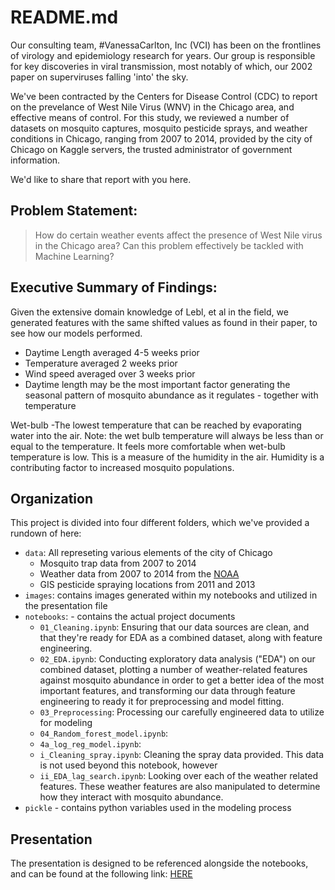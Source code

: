 # README.md

Our consulting team, #VanessaCarlton, Inc (VCI) has been on the frontlines of virology and epidemiology research for years. Our group is responsible for key discoveries in viral transmission, most notably of which, our 2002 paper on superviruses falling 'into' the sky.

We've been contracted by the Centers for Disease Control (CDC) to report on the prevelance of West Nile Virus (WNV) in the Chicago area, and effective means of control. For this study, we reviewed a number of datasets on mosquito captures, mosquito pesticide sprays, and weather conditions in Chicago, ranging from 2007 to 2014, provided by the city of Chicago on Kaggle servers, the trusted administrator of government information.

We'd like to share that report with you here.

## Problem Statement: 
> How do certain weather events affect the presence of West Nile virus in the Chicago area? Can this problem effectively be tackled with Machine Learning?

## Executive Summary of Findings: 

Given the extensive domain knowledge of Lebl, et al in the field, we generated features with the same shifted values as found in their paper, to see how our models performed. 

- Daytime Length averaged 4-5 weeks prior
- Temperature averaged 2 weeks prior
- Wind speed averaged over 3 weeks prior
- Daytime length may be the most important factor generating the seasonal pattern of mosquito abundance as it regulates - together with temperature

Wet-bulb -The lowest temperature that can be reached by evaporating water into the air. Note: the wet bulb temperature will always be less than or equal to the temperature. It feels more comfortable when wet-bulb temperature is low. This is a measure of the humidity in the air.  Humidity is a contributing factor to increased mosquito populations.

## Organization

This project is divided into four different folders, which we've provided a rundown of here:

- `data`: All represeting various elements of the city of Chicago 
  - Mosquito trap data from 2007 to 2014
  - Weather data from 2007 to 2014 from the [NOAA](http://cdo.ncdc.noaa.gov/qclcd/QCLCD?prior=N)
  - GIS pesticide spraying locations from 2011 and 2013
- `images`: contains images generated within my notebooks and utilized in the presentation file
- `notebooks`: - contains the actual project documents
  - `01_Cleaning.ipynb`: Ensuring that our data sources are clean, and that they're ready for EDA as a combined dataset, along with feature engineering.
  - `02_EDA.ipynb`: Conducting exploratory data analysis ("EDA") on our combined dataset, plotting a number of weather-related features against mosquito abundance in order to get a better idea of the most important features, and transforming our data through feature engineering to ready it for preprocessing and model fitting.
  - `03_Preprocessing`: Processing our carefully engineered data to utilize for modeling
  - `04_Random_forest_model.ipynb`: 
  - `4a_log_reg_model.ipynb`: 
  - `i_Cleaning_spray.ipynb`: Cleaning the spray data provided. This data is not used beyond this notebook, however
  - `ii_EDA_lag_search.ipynb`: Looking over each of the weather related features. These weather features are also manipulated to determine how they interact with mosquito abundance.
- `pickle` - contains python variables used in the modeling process

## Presentation

The presentation is designed to be referenced alongside the notebooks, and can be found at the following link: [HERE]()
